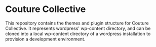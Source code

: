 # Couture Collective

This repository contains the themes and plugin structure for Couture Collective. It represents wordpress' wp-content directory, and can be cloned into a local wp-content directory of a wordpress installation to provision a development environment.


